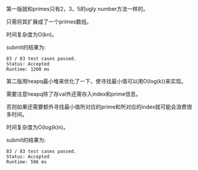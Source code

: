 第一版就和primes只有2，3，5的ugly number方法一样的。

只需将其扩展成了一个primes数组。

时间复杂度为O(kn)。

submit的结果为:
```
83 / 83 test cases passed.
Status: Accepted
Runtime: 1200 ms
```

第二版用heapq最小堆来优化了一下，使寻找最小值可以用O(log(k))来实现。

需要注意heapq除了存val外还需存入index和prime信息。

否则如果还需要额外寻找最小值所对应的prime和所对应的index就可能会浪费很多时间。

时间复杂度为O(log(k)n)。

submit的结果为:
```
83 / 83 test cases passed.
Status: Accepted
Runtime: 596 ms
```
